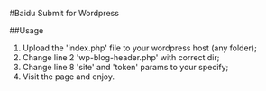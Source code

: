 #Baidu Submit for Wordpress

##Usage
1. Upload the 'index.php' file to your wordpress host (any folder);
2. Change line 2 'wp-blog-header.php' with correct dir;
3. Change line 8 'site' and 'token' params to your specify;
4. Visit the page and enjoy.